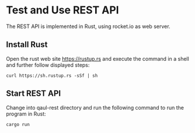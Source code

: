 Test and Use REST API
=====================

The REST API is implemented in Rust, using rocket.io as web server.

Install Rust
------------

Open the rust web site https://rustup.rs and execute the command in a 
shell and further follow displayed steps:

    curl https://sh.rustup.rs -sSf | sh
    


Start REST API
--------------

Change into qaul-rest directory and run the following command to run the
program in Rust:

	cargo run

